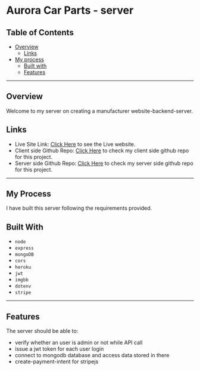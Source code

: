 # Aurora Car Parts - server

## Table of Contents

- [Overview](#overview)
  - [Links](#links)
- [My process](#my-process)
  - [Built with](#built-with)
  - [Features](#features)

----

## Overview

Welcome to my server on creating a manufacturer website-backend-server.

## Links

- Live Site Link: [Click Here](https://aurora-car-parts.firebaseapp.com/) to see the Live website.
- Client side Github Repo: [Click Here](https://github.com/programming-hero-web-course1/manufacturer-website-client-side-kamrulsaad) to check my client side github repo for this project.
- Server side Github Repo: [Click Here](https://github.com/programming-hero-web-course1/manufacturer-website-server-side-kamrulsaad) to check my server side github repo for this project.

----

## My Process

I have built this server following the requirements provided.

## Built With

- `node`
- `express`
- `mongoDB`
- `cors`
- `heroku`
- `jwt`
- `imgbb`
- `dotenv`
- `stripe`

------

## Features

The server should be able to:

- verify whether an user is admin or not while API call
- issue a jwt token for each user login
- connect to mongodb database and access data stored in there
- create-payment-intent for stripejs
